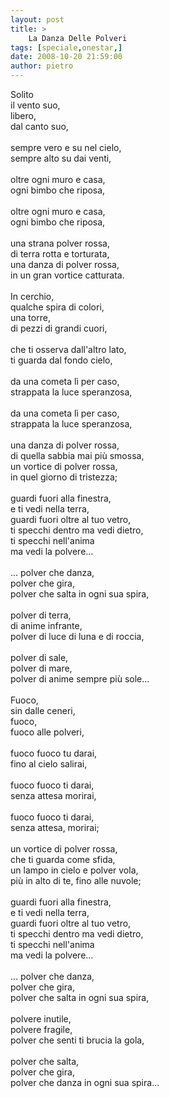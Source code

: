 ```yaml
---
layout: post
title: >
    La Danza Delle Polveri
tags: [speciale,onestar,]
date: 2008-10-20 21:59:00
author: pietro
---
```

Solito<br/>il vento suo,<br/>libero,<br/>dal canto suo,<br/><br/>sempre vero e su nel cielo,<br/>sempre alto su dai venti,<br/><br/>oltre ogni muro e casa,<br/>ogni bimbo che riposa,<br/><br/>oltre ogni muro e casa,<br/>ogni bimbo che riposa,<br/><br/>una strana polver rossa,<br/>di terra rotta e torturata,<br/>una danza di polver rossa,<br/>in un gran vortice catturata.<br/><br/>In cerchio,<br/>qualche spira di colori,<br/>una torre,<br/>di pezzi di grandi cuori,<br/><br/>che ti osserva dall'altro lato,<br/>ti guarda dal fondo cielo,<br/><br/>da una cometa lì per caso,<br/>strappata la luce speranzosa,<br/><br/>da una cometa lì per caso,<br/>strappata la luce speranzosa,<br/><br/>una danza di polver rossa,<br/>di quella sabbia mai più smossa,<br/>un vortice di polver rossa,<br/>in quel giorno di tristezza;<br/><br/>guardi fuori alla finestra,<br/>e ti vedi nella terra,<br/>guardi fuori oltre al tuo vetro,<br/>ti specchi dentro ma vedi dietro,<br/>ti specchi nell'anima<br/>ma vedi la polvere...<br/><br/>... polver che danza,<br/>polver che gira,<br/>polver che salta in ogni sua spira,<br/><br/>polver di terra,<br/>di anime infrante,<br/>polver di luce di luna e di roccia,<br/><br/>polver di sale,<br/>polver di mare,<br/>polver di anime sempre più sole...<br/><br/>Fuoco,<br/>sin dalle ceneri,<br/>fuoco,<br/>fuoco alle polveri,<br/><br/>fuoco fuoco tu darai,<br/>fino al cielo salirai,<br/><br/>fuoco fuoco ti darai,<br/>senza attesa morirai,<br/><br/>fuoco fuoco ti darai,<br/>senza attesa, morirai;<br/><br/>un vortice di polver rossa,<br/>che ti guarda come sfida,<br/>un lampo in cielo e polver vola,<br/>più in alto di te, fino alle nuvole;<br/><br/>guardi fuori alla finestra,<br/>e ti vedi nella terra,<br/>guardi fuori oltre al tuo vetro,<br/>ti specchi dentro ma vedi dietro,<br/>ti specchi nell'anima<br/>ma vedi la polvere...<br/><br/>... polver che danza,<br/>polver che gira,<br/>polver che salta in ogni sua spira,<br/><br/>polvere inutile,<br/>polvere fragile,<br/>polver che senti ti brucia la gola,<br/><br/>polver che salta,<br/>polver che gira,<br/>polver che danza in ogni sua spira...
